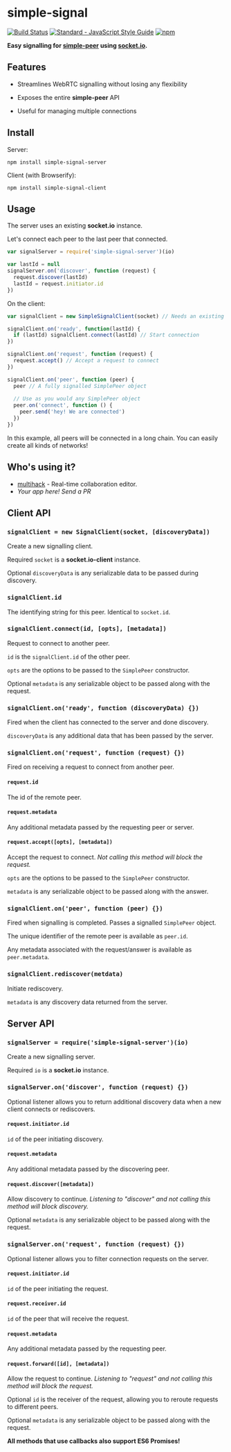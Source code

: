 # simple-signal 

[![Build Status](https://travis-ci.org/RationalCoding/simple-signal.svg?branch=master)](https://travis-ci.org/RationalCoding/simple-signal) [![Standard - JavaScript Style Guide](https://img.shields.io/badge/code%20style-standard-brightgreen.svg)](http://standardjs.com/) [![npm](https://img.shields.io/npm/dt/simple-signal-client.svg)](https://www.npmjs.org/package/simple-signal-client)

**Easy signalling for [simple-peer](https://github.com/feross/simple-peer) using [socket.io](https://github.com/socketio/socket.io).**

## Features

- Streamlines WebRTC signalling without losing any flexibility

- Exposes the entire **simple-peer** API

- Useful for managing multiple connections

## Install

Server:
```
npm install simple-signal-server
```

Client (with Browserify):  
```
npm install simple-signal-client
```

## Usage

The server uses an existing **socket.io** instance.  

Let's connect each peer to the last peer that connected.      

```javascript
var signalServer = require('simple-signal-server')(io)  

var lastId = null
signalServer.on('discover', function (request) {
  request.discover(lastId)
  lastId = request.initiator.id
})
```

On the client:

```javascript
var signalClient = new SimpleSignalClient(socket) // Needs an existing socket.io-client instance

signalClient.on('ready', function(lastId) {
  if (lastId) signalClient.connect(lastId) // Start connection
})

signalClient.on('request', function (request) {
  request.accept() // Accept a request to connect
})

signalClient.on('peer', function (peer) {
  peer // A fully signalled SimplePeer object
  
  // Use as you would any SimplePeer object
  peer.on('connect', function () {
    peer.send('hey! We are connected')
  })
})
```

In this example, all peers will be connected in a long chain. You can easily create all kinds of networks!  

## Who's using it?

- [multihack](http://multihack.co) - Real-time collaboration editor.
- *Your app here! Send a PR*

## Client API

### `signalClient = new SignalClient(socket, [discoveryData])`  

Create a new signalling client.  

Required `socket` is a **socket.io-client** instance.

Optional `discoveryData` is any serializable data to be passed during discovery.

### `signalClient.id`  

The identifying string for this peer. Identical to `socket.id`.  

### `signalClient.connect(id, [opts], [metadata])`  

Request to connect to another peer.  

`id` is the `signalClient.id` of the other peer.  

`opts` are the options to be passed to the `SimplePeer` constructor.  

Optional `metadata` is any serializable object to be passed along with the request.

### `signalClient.on('ready', function (discoveryData) {})`  

Fired when the client has connected to the server and done discovery.

`discoveryData` is any additional data that has been passed by the server.

### `signalClient.on('request', function (request) {})`  

Fired on receiving a request to connect from another peer. 

#### `request.id`  

The id of the remote peer.  

#### `request.metadata`

Any additional metadata passed by the requesting peer or server.

#### `request.accept([opts], [metadata])`  

Accept the request to connect. *Not calling this method will block the request.*  

`opts` are the options to be passed to the `SimplePeer` constructor.  

`metadata` is any serializable object to be passed along with the answer.

### `signalClient.on('peer', function (peer) {})`  

Fired when signalling is completed. Passes a signalled `SimplePeer` object.  

The unique identifier of the remote peer is available as `peer.id`.  

Any metadata associated with the request/answer is available as `peer.metadata`.

### `signalClient.rediscover(metdata)`  

Initiate rediscovery.

`metadata` is any discovery data returned from the server.  

## Server API

### `signalServer = require('simple-signal-server')(io)`  

Create a new signalling server.  

Required `io` is a **socket.io** instance.

### `signalServer.on('discover', function (request) {})`  

Optional listener allows you to return additional discovery data when a new client connects or rediscovers.

#### `request.initiator.id`  

`id` of the peer initiating discovery.

#### `request.metadata`

Any additional metadata passed by the discovering peer.

#### `request.discover([metadata])`  

Allow discovery to continue. *Listening to "discover" and not calling this method will block discovery.*  

Optional `metadata` is any serializable object to be passed along with the request.  

### `signalServer.on('request', function (request) {})`  

Optional listener allows you to filter connection requests on the server.  

#### `request.initiator.id`  

`id` of the peer initiating the request.

#### `request.receiver.id`  
`id` of the peer that will receive the request.

#### `request.metadata`

Any additional metadata passed by the requesting peer.

#### `request.forward([id], [metadata])`  

Allow the request to continue. *Listening to "request" and not calling this method will block the request.*  

Optional `id` is the receiver of the request, allowing you to reroute requests to different peers. 

Optional `metadata` is any serializable object to be passed along with the request.  

**All methods that use callbacks also support ES6 Promises!**
